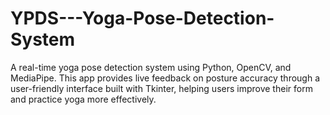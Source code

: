 # YPDS---Yoga-Pose-Detection-System
A real-time yoga pose detection system using Python, OpenCV, and MediaPipe. This app provides live feedback on posture accuracy through a user-friendly interface built with Tkinter, helping users improve their form and practice yoga more effectively.
